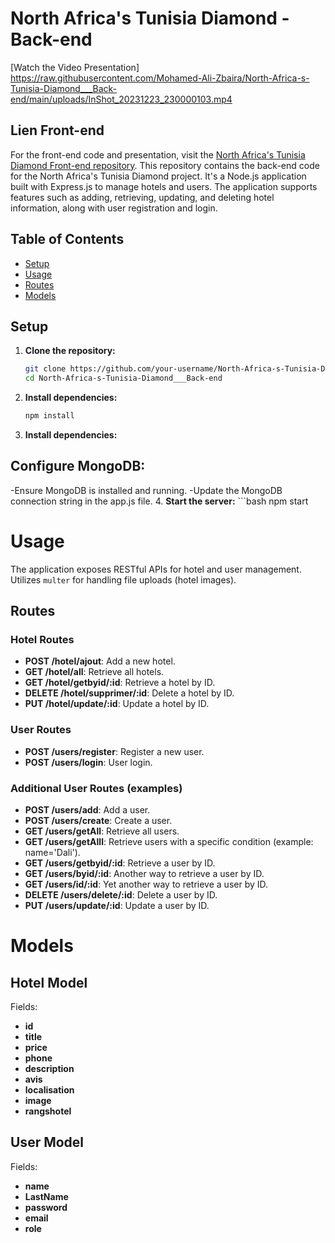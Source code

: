 # North Africa's Tunisia Diamond - Back-end

[Watch the Video Presentation]
https://raw.githubusercontent.com/Mohamed-Ali-Zbaira/North-Africa-s-Tunisia-Diamond___Back-end/main/uploads/InShot_20231223_230000103.mp4
## Lien Front-end

For the front-end code and presentation, visit the [North Africa's Tunisia Diamond Front-end repository](https://github.com/Mohamed-Ali-Zbaira/North-Africa-s-Tunisia-Diamond___front-end).
This repository contains the back-end code for the North Africa's Tunisia Diamond project. It's a Node.js application built with Express.js to manage hotels and users. The application supports features such as adding, retrieving, updating, and deleting hotel information, along with user registration and login.

## Table of Contents
- [Setup](#setup)
- [Usage](#usage)
- [Routes](#routes)
- [Models](#models)

## Setup

1. **Clone the repository:**
   ```bash
   git clone https://github.com/your-username/North-Africa-s-Tunisia-Diamond___Back-end.git
   cd North-Africa-s-Tunisia-Diamond___Back-end
2. **Install dependencies:**
   ```bash
   npm install
3. **Install dependencies:**
## Configure MongoDB:
-Ensure MongoDB is installed and running.
-Update the MongoDB connection string in the app.js file.
4. **Start the server:**
    ```bash
    npm start
# Usage

The application exposes RESTful APIs for hotel and user management.
Utilizes `multer` for handling file uploads (hotel images).

## Routes

### Hotel Routes

- **POST /hotel/ajout**: Add a new hotel.
- **GET /hotel/all**: Retrieve all hotels.
- **GET /hotel/getbyid/:id**: Retrieve a hotel by ID.
- **DELETE /hotel/supprimer/:id**: Delete a hotel by ID.
- **PUT /hotel/update/:id**: Update a hotel by ID.

### User Routes

- **POST /users/register**: Register a new user.
- **POST /users/login**: User login.

### Additional User Routes (examples)

- **POST /users/add**: Add a user.
- **POST /users/create**: Create a user.
- **GET /users/getAll**: Retrieve all users.
- **GET /users/getAlll**: Retrieve users with a specific condition (example: name='Dali').
- **GET /users/getbyid/:id**: Retrieve a user by ID.
- **GET /users/byid/:id**: Another way to retrieve a user by ID.
- **GET /users/id/:id**: Yet another way to retrieve a user by ID.
- **DELETE /users/delete/:id**: Delete a user by ID.
- **PUT /users/update/:id**: Update a user by ID.
# Models

## Hotel Model

Fields:

- **id**
- **title**
- **price**
- **phone**
- **description**
- **avis**
- **localisation**
- **image**
- **rangshotel**

## User Model

Fields:

- **name**
- **LastName**
- **password**
- **email**
- **role**

